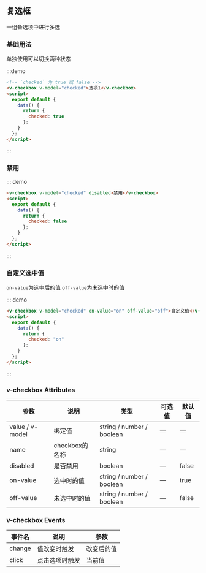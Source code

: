 ## 复选框

一组备选项中进行多选

### 基础用法

单独使用可以切换两种状态

:::demo

```html
<!-- `checked` 为 true 或 false -->
<v-checkbox v-model="checked">选项1</v-checkbox>
<script>
  export default {
    data() {
      return {
        checked: true
      };
    }
  };
</script>
```

:::

### 禁用

::: demo

```html
<v-checkbox v-model="checked" disabled>禁用</v-checkbox>
<script>
  export default {
    data() {
      return {
        checked: false
      };
    }
  };
</script>
```
:::

### 自定义选中值

`on-value`为选中后的值 `off-value`为未选中时的值

::: demo

```html
<v-checkbox v-model="checked" on-value="on" off-value="off">自定义值</v-checkbox>
<script>
  export default {
    data() {
      return {
        checked: "on"
      };
    }
  };
</script>
```

:::

### v-checkbox Attributes

| 参数            | 说明           | 类型                      | 可选值 | 默认值 |
| --------------- | -------------- | ------------------------- | ------ | ------ |
| value / v-model | 绑定值         | string / number / boolean | —      | —      |
| name            | checkbox的名称 | string                    | —      | —      |
| disabled        | 是否禁用       | boolean                   | —      | false  |
| on-value        | 选中时的值     | string / number / boolean | —      | true   |
| off-value       | 未选中时的值   | string / number / boolean | —      | false  |

### v-checkbox Events

| 事件名 | 说明           | 参数       |
| ------ | -------------- | ---------- |
| change | 值改变时触发   | 改变后的值 |
| click  | 点击选项时触发 | 当前值     |



